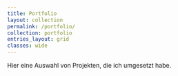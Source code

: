 ```yaml
---
title: Portfolio
layout: collection
permalink: /portfolio/
collection: portfolio
entries_layout: grid
classes: wide
---
```

Hier eine Auswahl von Projekten, die ich umgesetzt habe.

<style>
li.masthead__menu-item:nth-child(4) {
  background-color: rgb(155, 155, 155);
  border-radius: 15px;
  pointer-events: none;
  cursor: default;
  text-decoration: none;
  width: 120px;
  text-align: center;
  padding: 0;
}

li.masthead__menu-item:nth-child(4) a {
  color: white;
}
</style>
